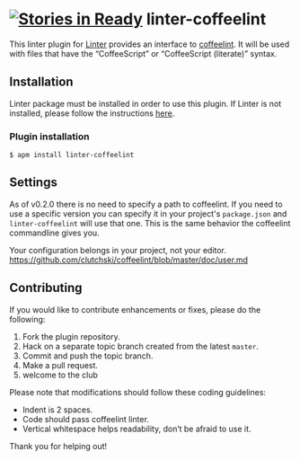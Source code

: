 [![Stories in Ready](https://badge.waffle.io/AtomLinter/linter-coffeelint.png?label=ready&title=Ready)](https://waffle.io/AtomLinter/linter-coffeelint)
linter-coffeelint
=========================

This linter plugin for [Linter](https://github.com/AtomLinter/Linter) provides an interface to [coffeelint](http://www.coffeelint.org/). It will be used with files that have the “CoffeeScript” or “CoffeeScript (literate)” syntax.

## Installation
Linter package must be installed in order to use this plugin. If Linter is not installed, please follow the instructions [here](https://github.com/AtomLinter/Linter).

### Plugin installation
```
$ apm install linter-coffeelint
```

## Settings

As of v0.2.0 there is no need to specify a path to coffeelint. If you need to use a specific version you can specify it in your project's `package.json` and `linter-coffeelint` will use that one. This is the same behavior the coffeelint commandline gives you.

Your configuration belongs in your project, not your editor.
https://github.com/clutchski/coffeelint/blob/master/doc/user.md

## Contributing
If you would like to contribute enhancements or fixes, please do the following:

1. Fork the plugin repository.
1. Hack on a separate topic branch created from the latest `master`.
1. Commit and push the topic branch.
1. Make a pull request.
1. welcome to the club

Please note that modifications should follow these coding guidelines:

- Indent is 2 spaces.
- Code should pass coffeelint linter.
- Vertical whitespace helps readability, don’t be afraid to use it.

Thank you for helping out!
